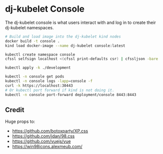 # dj-kubelet Console

The dj-kubelet console is what users interact with and log in to create their dj-kubelet namespaces.

```bash
# Build and load image into the dj-kubelet kind nodes
docker build -t console .
kind load docker-image --name dj-kubelet console:latest

kubectl create namespace console
cfssl selfsign localhost <(cfssl print-defaults csr) | cfssljson -bare development/server

kubectl apply -k ./development

kubectl -n console get pods
kubectl -n console logs -lapp=console -f
curl -k https://localhost:30443
# Or kubectl port forward if kind is not doing it.
kubectl -n console port-forward deployment/console 8443:8443
```

## Credit
Huge props to:
- https://github.com/botoxparty/XP.css
- https://github.com/jdan/98.css
- https://github.com/vuejs/vue
- https://win98icons.alexmeub.com/
